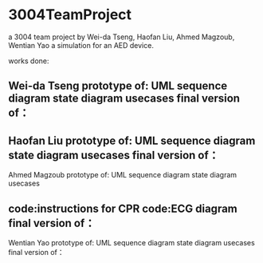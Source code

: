 # 3004TeamProject
a 3004 team project by Wei-da Tseng, Haofan Liu, Ahmed Magzoub, Wentian Yao
a simulation for an AED device.

works done:


Wei-da Tseng
prototype of:
UML
sequence diagram
state diagram
usecases
final version of：
------------------
Haofan Liu
prototype of:
UML
sequence diagram
state diagram
usecases
final version of：
------------------
Ahmed Magzoub
prototype of:
UML
sequence diagram
state diagram
usecases

code:instructions for CPR
code:ECG diagram
final version of：
------------------
Wentian Yao
prototype of:
UML
sequence diagram
state diagram
usecases
final version of：
